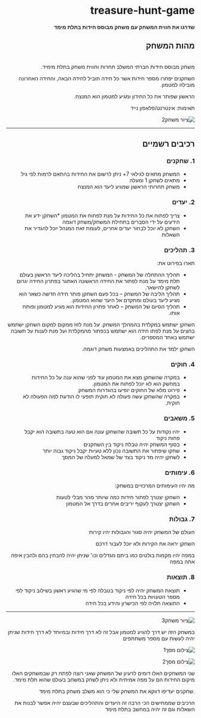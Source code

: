 <div dir='rtl' lang='he'>

# treasure-hunt-game

**שדרגו את חווית המשחק עם משחק מבוסס חידות בתלת מימד**

## מהות המשחק
\
משחק מבוסס חידות חברתי המשלב תחרות וחווית משחק בתלת מימיד.
 
 השחקנים יפתרו מספר חידות אשר כל חידה תוביל לחידה הבאה\,
 והחידה האחרונה מובילה למטמון.
 
 הראשון שפותר את כל החידון ומגיע למטמון הוא המנצח.
 
תאימות: אינטרנט/פלאפון נייד
 

 ![ציור משחק2](https://user-images.githubusercontent.com/57856087/138882173-aa409d5e-fa9e-41f9-8938-1acb90cf9954.png)

---


## רכיבים רשמיים

### 1. שחקנים

* המשחק מתאים לגילאי 7+ ניתן לרשום את החידות בהתאם לרמות לפי גיל 
* מתאים לשחקן 1 ומעלה
* משחק תחרותי הראשון שמגיע ליעד הוא המנצח

### 2. יעדים

* צריך לפתוח את כל החידות על מנת לפתוח את המטמון
*השחקן ידע את הידעים על ידי הסברים בתחילת המשחק/משחק דוגמה
* השחקן לא יוכל לבחור יעדים אחרים, לעומת זאת המנהל יוכל להגדיר את השאלות

### 3. תהליכים

תארו בפירוט את:

* תהליך ההתחלה של המשחק - המשחק יתחיל בהליכה ליעד הראשון בעולם תלת מימד על מנת לפתור את החידה הראשונה האתגר בפתרון החידה יגרום לשחקן להישאר.
*	תהליך הליבה של המשחק – בכל פעם השחקן פותר חידה חדשה כשאר הוא מגיע ליעד בעולם ומתקדם אל היעד שהוא המטמון.
*	תהליך הסיום של המשחק – לאחר פתרון החידות הוא מגיע למטמון ופותח אותו.
 
השחקן ישתמש במקלדת בהמהלך המשחק. על מנת לזוז ממקום למקום השחקן ישתמש בחצים על מנת לפתו חידה הוא ישתמש בכפתור מהמקלדת ועל מנת לענות על תשובה ישתמש באחד המספרים.

 השחקן ילמד את התהליכים באמצעות משחק דוגמה.

### 4. חוקים

* במקרה שהשחקן מצא את המטמון עוד לפני שהוא ענה על כל החידות במחשק הוא לא יוכל לפתוח את המטמון.
* פירוט מלא של החוקים יופיעו בהגדרות המשחק
* במקרה שהשחקן עשה פעולה לא חוקית תופעי לו הודעת למה הפעולה לא חוקית.


### 5. משאבים

* יהיו נקודות על כל תשובה שהשחקן עונה אם הוא טעה בתשובה הוא יקבל פחות ניקוד
* בסוף המשחק יהיה טבלת ניקוד בין השחקנים
* שחקו שיפתור את התשובה נכון ללא טעיות יקבל ניקוד גבוה יותר
* לשחקן יהיה מד ניקוד בצד של שמאל למעלה של המסך

### 6. עימותים

מה יהיו העימותים המרכזיים במשחק:

* השחקן יצטרך לפתור חידות כמה שיותר מהר מבלי לטעות 
* השחקן יצטרך לעקוף יריבים אחרים בדרך אל המטמון


### 7. גבולות

 העולם של המשחק יהיה סגור והגבולות יהיו קירות 

השחקן יראה את הקירות ולא יוכל לעבור דרכם
 
 במפה יהיו מקמות בולטים כמו ביתם מגדלים וכו' שניתן יהיה להבחין בהם ולהבין איפה אתה במפה


### 8. תוצאות

* תוצאת המשחק יהיה לפי ניקוד בטבלה לפי מי שהגיע ראשון בשילוב ניקוד לפי מספר הטעויות בכל חידה 
* התוצאה תלויה לפי הכישרון והידע בכל חידה

---
![ציור משחק3](https://user-images.githubusercontent.com/57856087/138885842-ea36e915-22e6-4878-bc35-84df7ffbd691.png)

 במשחק הזה יש דרך להגיע למטמון אבל זה לא דרך חידות ובמיוחד לא דרך חידות שניתן יהיה לעשות עם מספר משתתפים
 
 ![צילום מסך1](https://user-images.githubusercontent.com/57856087/138886381-b69a8e7c-c9d8-47e6-aea5-98c6ad9a5723.jpg)

![צילום מסך2](https://user-images.githubusercontent.com/57856087/138886418-665fec9f-8ab4-4006-bc31-a86979addd15.jpg)

 שני המשחקים האלו דומים לרעיון של המשחק שאני רוצה לפתח רק שבמשחקים האלו מיקום החידות הם על מפה אמיתית ולא ניתן לשחק במשחב בעולם שהוא תלת מימד.
 
 .שחקנים יעדיפו דווקא את המשחק שלי כי הוא משלב משחק בתלת מימד 

הרכיבים שממחישים הכי הרבה זה היעדים והתהליכים 
שבעצם יהיה אפשר לבנות את השאלות וגם זה יהיה במחשב בתלת מימד



</div>
